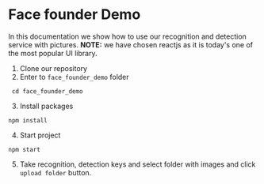# Face founder Demo

In this documentation we show how to use our recognition and detection service with pictures. **NOTE:** we have chosen reactjs as it is today's one of the most popular UI library.

1. Clone our repository
2. Enter to ```face_founder_demo``` folder

``` cd face_founder_demo```

3. Install packages

 ```npm install```

4. Start project

```npm start```

5. Take recognition, detection keys and select folder with images and click ```upload folder``` button.